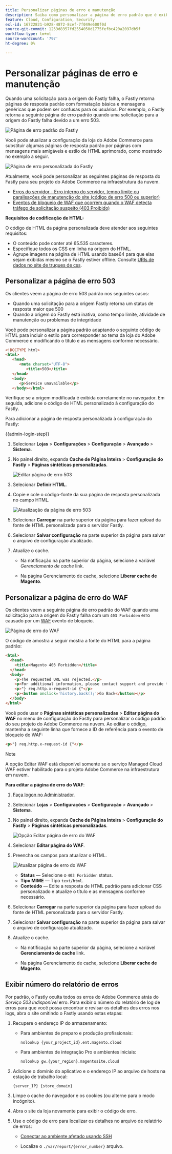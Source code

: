 ```yaml
---
title: Personalizar páginas de erro e manutenção
description: Saiba como personalizar a página de erro padrão que é exibida quando as solicitações para o servidor de origem do Fastly falham.
feature: Cloud, Configuration, Security
exl-id: 16722821-b928-4872-8cef-7f049e600f0d
source-git-commit: 1253d8357fd2554050d1775fefbc420a2097db5f
workflow-type: tm+mt
source-wordcount: '797'
ht-degree: 0%

---
```


# Personalizar páginas de erro e manutenção

Quando uma solicitação para a origem do Fastly falha, o Fastly retorna páginas de resposta padrão com formatação básica e mensagens genéricas que podem ser confusas para os usuários. Por exemplo, o Fastly retorna a seguinte página de erro padrão quando uma solicitação para a origem do Fastly falha devido a um erro 503.

![Página de erro padrão do Fastly](../../assets/cdn/fastly-503-example.png)

Você pode atualizar a configuração da loja do Adobe Commerce para substituir algumas páginas de resposta padrão por páginas com mensagens mais amigáveis e estilo de HTML aprimorado, como mostrado no exemplo a seguir.

![Página de erro personalizada do Fastly](../../assets/cdn/fastly-new-error-page.png)

Atualmente, você pode personalizar as seguintes páginas de resposta do Fastly para seu projeto do Adobe Commerce na infraestrutura da nuvem.

- [Erros do servidor - Erro interno do servidor, tempo limite ou paralisações de manutenção do site (código de erro 500 ou superior)](#customize-the-503-error-page)
- [Eventos de bloqueio de WAF que ocorrem quando o WAF detecta tráfego de solicitação suspeito (403 Proibido)](#customize-the-waf-error-page)

**Requisitos de codificação de HTML:**

O código de HTML da página personalizada deve atender aos seguintes requisitos:

- O conteúdo pode conter até 65.535 caracteres.
- Especifique todos os CSS em linha na origem do HTML.
- Agrupe imagens na página de HTML usando base64 para que elas sejam exibidas mesmo se o Fastly estiver offline. Consulte [URIs de dados no site de truques de css](https://css-tricks.com/data-uris/).

## Personalizar a página de erro 503

Os clientes veem a página de erro 503 padrão nos seguintes casos:

- Quando uma solicitação para a origem Fastly retorna um status de resposta maior que 500
- Quando a origem do Fastly está inativa, como tempo limite, atividade de manutenção ou problemas de integridade

Você pode personalizar a página padrão adaptando o seguinte código de HTML para incluir o estilo para corresponder ao tema da loja do Adobe Commerce e modificando o título e as mensagens conforme necessário.

```html
<!DOCTYPE html>
<html>
   <head>
      <meta charset="UTF-8">
         <title>503</title>
   </head>
   <body>
      <p>Service unavailable</p>
   </body></html>
```

Verifique se a origem modificada é exibida corretamente no navegador. Em seguida, adicione o código de HTML personalizado à configuração do Fastly.

Para adicionar a página de resposta personalizada à configuração do Fastly:

{{admin-login-step}}

1. Selecionar **Lojas** > **Configurações** > **Configuração** > **Avançado** > **Sistema**.

1. No painel direito, expanda **Cache de Página Inteira** > **Configuração do Fastly** > **Páginas sintéticas personalizadas**.

   ![Editar página de erro 503](../../assets/cdn/fastly-custom-synthetic-pages-edit-html.png)

1. Selecionar **Definir HTML**.

1. Copie e cole o código-fonte da sua página de resposta personalizada no campo HTML.

   ![Atualização da página de erro 503](../../assets/cdn/fastly-customize-503-response.png)

1. Selecionar **Carregar** na parte superior da página para fazer upload da fonte de HTML personalizada para o servidor Fastly.

1. Selecionar **Salvar configuração** na parte superior da página para salvar o arquivo de configuração atualizado.

1. Atualize o cache.

   - Na notificação na parte superior da página, selecione a variável *Gerenciamento de cache* link.

   - Na página Gerenciamento de cache, selecione **Liberar cache de Magento**.

## Personalizar a página de erro do WAF

Os clientes veem a seguinte página de erro padrão do WAF quando uma solicitação para a origem do Fastly falha com um `403 Forbidden` erro causado por um [WAF](fastly-waf-service.md) evento de bloqueio.

![Página de erro do WAF](../../assets/cdn/fastly-waf-403-error.png)

O código de amostra a seguir mostra a fonte do HTML para a página padrão:

```html
<html>
  <head>
    <title>Magento 403 Forbidden</title>
  </head>
  <body>
    <p>The requested URL was rejected.</p>
    <p>For additional information, please contact support and provide this reference ID:</p>
    <p>"} req.http.x-request-id {"</p>
    <p><button onclick='history.back();'>Go Back</button></p>
  </body>
</html>
```

Você pode usar o **Páginas sintéticas personalizadas** > **Editar página do WAF** no menu de configuração do Fastly para personalizar o código padrão do seu projeto do Adobe Commerce na nuvem. Ao editar o código, mantenha a seguinte linha que fornece a ID de referência para o evento de bloqueio do WAF:

```html
<p>"} req.http.x-request-id {"</p>
```

>[!NOTE]
>
>A opção Editar WAF está disponível somente se o serviço Managed Cloud WAF estiver habilitado para o projeto Adobe Commerce na infraestrutura em nuvem.

**Para editar a página de erro do WAF**:

1. [Faça logon no Administrador](../../get-started/onboarding.md#access-your-admin-panel).

1. Selecionar **Lojas** > **Configurações** > **Configuração** > **Avançado** > **Sistema**.

1. No painel direito, expanda **Cache de Página Inteira** > **Configuração do Fastly** > **Páginas sintéticas personalizadas**.

   ![Opção Editar página de erro do WAF](../../assets/cdn/fastly-custom-synthetic-pages-edit-waf.png)

1. Selecionar **Editar página do WAF**.

1. Preencha os campos para atualizar o HTML.

   ![Atualizar página de erro do WAF](../../assets/cdn/fastly-edit-waf-html.png)

   - **Status** — Selecione o `403 Forbidden` status.
   - **Tipo MIME** — Tipo `text/html`.
   - **Conteúdo** — Edite a resposta de HTML padrão para adicionar CSS personalizado e atualize o título e as mensagens conforme necessário.

1. Selecionar **Carregar** na parte superior da página para fazer upload da fonte de HTML personalizada para o servidor Fastly.

1. Selecionar **Salvar configuração** na parte superior da página para salvar o arquivo de configuração atualizado.

1. Atualize o cache.

   - Na notificação na parte superior da página, selecione a variável **Gerenciamento de cache** link.

   - Na página Gerenciamento de cache, selecione **Liberar cache de Magento**.

## Exibir número do relatório de erros

Por padrão, o Fastly oculta todos os erros do Adobe Commerce atrás do *Serviço 503 Indisponível* erro. Para exibir o número do relatório de log de erros para que você possa encontrar e revisar os detalhes dos erros nos logs, abra o site omitindo o Fastly usando estas etapas:

1. Recupere o endereço IP do armazenamento:

   - Para ambientes de preparo e produção profissionais:

     ```bash
     nslookup {your_project_id}.ent.magento.cloud
     ```

   - Para ambientes de integração Pro e ambientes iniciais:

     ```bash
     nslookup gw.{your_region}.magentosite.cloud
     ```

1. Adicione o domínio do aplicativo e o endereço IP ao arquivo de hosts na estação de trabalho local:

   ```text
   {server_IP} {store_domain}
   ```

1. Limpe o cache do navegador e os cookies (ou alterne para o modo incógnito).

1. Abra o site da loja novamente para exibir o código de erro.

1. Use o código de erro para localizar os detalhes no arquivo de relatório de erros:

   - [Conectar ao ambiente afetado usando SSH](../development/secure-connections.md#connect-to-a-remote-environment)

   - Localize o `./var/report/{error_number}` arquivo.
